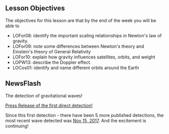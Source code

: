## Lesson Objectives

The objectives for this lesson are that by the end of the week you will be able to

* LOFor08: identify the important scaling relationships in Newton's law of gravity.
* LOFor09: note some differences between Newton's theory and Einstein's theory of General Relativity
* LOFor10: explain how gravity influences satellites, orbits, and weight
* LOPW13: describe the Doppler effect.
* LOCos01: identify and name different orbits around the Earth

## NewsFlash
The detection of gravitational waves!

<a href="https://www.ligo.caltech.edu/news/ligo20160211" target="_blank">Press Release of the first direct detection!</a>

Since this first detection - there have been 5 more published detections, the most recent wave detected was <a href="https://www.ligo.org/detections/GW170608.php" target="_blank">Nov 15, 2017</a>. And the excitement is continuing!
